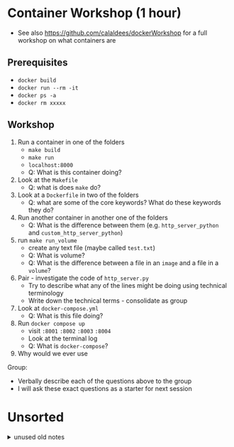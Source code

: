 Container Workshop (1 hour)
==================

* See also https://github.com/calaldees/dockerWorkshop for a full workshop on what containers are

Prerequisites
-------------

* `docker build`
* `docker run --rm -it`
* `docker ps -a`
* `docker rm xxxxx`


Workshop
--------

1. Run a container in one of the folders
    * `make build`
    * `make run`
    * `localhost:8000`
    * Q: What is this container doing?
2. Look at the `Makefile`
    * Q: what is does `make` do?
3. Look at a `Dockerfile` in two of the folders
    * Q: what are some of the core keywords? What do these keywords they do?
4. Run another container in another one of the folders
    * Q: What is the difference between them (e.g. `http_server_python` and `custom_http_server_python`)
5. run `make run_volume`
    * create any text file (maybe called `test.txt`)
    * Q: What is volume?
    * Q: What is the difference between a file in an `image` and a file in a `volume`?
6. Pair - investigate the code of `http_server.py`
    * Try to describe what any of the lines might be doing using technical terminology
    * Write down the technical terms - consolidate as group
7. Look at `docker-compose.yml`
    * Q: What is this file doing?
8. Run `docker compose up`
    * visit `:8001` `:8002` `:8003` `:8004`
    * Look at the terminal log
    * Q: What is `docker-compose`?
9. Why would we ever use

Group:
* Verbally describe each of the questions above to the group
* I will ask these exact questions as a starter for next session


Unsorted
========

<details>
<summary>unused old notes</summary>


```bash
docker build --tag http_server_python .
docker images
docker run --rm -it http_server_python /bin/sh
curl https://raw.githubusercontent.com/calaldees/TeachProgramming/master/teachprogramming/static/projects/net/http_server.py -O
# Native python (NOT IN CONTAINER!)
python3 http_server.py
# Explore public browser
    FROM python:alpine
    WORKDIR /app/
    COPY *.py ./
    ENTRYPOINT ["http_server.py"]  #DELIBERATE!
docker run --rm -it --entrypoint /bin/sh http_server_python
# rebuild?
8000 not served?
docker run --rm -it --publish 8000:8000 http_server_python

openjdk:19-alpine
jwebserver -b 0.0.0.0 -p 8000
https://openjdk.java.net/jeps/408

Makefile
help/build/run

git status
.gitignore
```

</details>